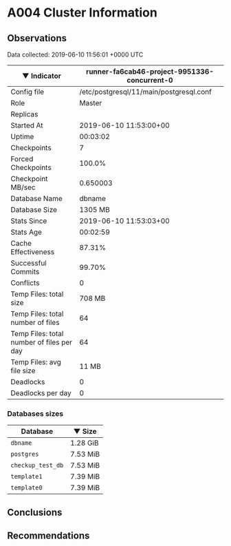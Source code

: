 # A004 Cluster Information #

## Observations ##
Data collected: 2019-06-10 11:56:01 +0000 UTC  

|&#9660;&nbsp;Indicator | runner-fa6cab46-project-9951336-concurrent-0 |
|--------|-------|
|Config file |/etc/postgresql/11/main/postgresql.conf|
|Role |Master|
|Replicas ||
|Started At |2019-06-10&nbsp;11:53:00+00|
|Uptime |00:03:02|
|Checkpoints |7|
|Forced Checkpoints |100.0%|
|Checkpoint MB/sec |0.650003|
|Database Name |dbname|
|Database Size |1305&nbsp;MB|
|Stats Since |2019-06-10&nbsp;11:53:03+00|
|Stats Age |00:02:59|
|Cache Effectiveness |87.31%|
|Successful Commits |99.70%|
|Conflicts |0|
|Temp Files: total size |708&nbsp;MB|
|Temp Files: total number of files |64|
|Temp Files: total number of files per day |64|
|Temp Files: avg file size |11&nbsp;MB|
|Deadlocks |0|
|Deadlocks per day |0|


### Databases sizes ###

| Database | &#9660;&nbsp;Size |
|----------|--------|
| `dbname` | 1.28&nbsp;GiB |
| `postgres` | 7.53&nbsp;MiB |
| `checkup_test_db` | 7.53&nbsp;MiB |
| `template1` | 7.39&nbsp;MiB |
| `template0` | 7.39&nbsp;MiB |


## Conclusions ##


## Recommendations ##

